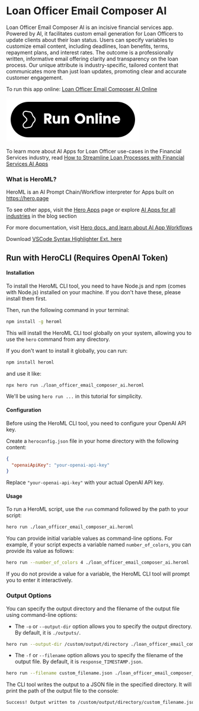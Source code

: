 # Loan Officer Email Composer AI

Loan Officer Email Composer AI is an incisive financial services app. Powered by AI, it facilitates custom email generation for Loan Officers to update clients about their loan status. Users can specify variables to customize email content, including deadlines, loan benefits, terms, repayment plans, and interest rates. The outcome is a professionally written, informative email offering clarity and transparency on the loan process. Our unique attribute is industry-specific, tailored content that communicates more than just loan updates, promoting clear and accurate customer engagement.

To run this app online: [Loan Officer Email Composer AI Online](https://hero.page/app/loan-officer-email-composer-ai-ai-powered-loan-status-communicator/gfByYJv5pdFzEfq3divI)

[![Run Loan Officer Email Composer AI Online](/assets/run.svg)](https://hero.page/app/loan-officer-email-composer-ai-ai-powered-loan-status-communicator/gfByYJv5pdFzEfq3divI)

To learn more about AI Apps for Loan Officer use-cases in the Financial Services industry, read [How to Streamline Loan Processes with Financial Services AI Apps](https://hero.page/blog/ai/financial-services/how-to-streamline-loan-processes-with-financial-services-ai-apps/170876)

### What is HeroML?
HeroML is an AI Prompt Chain/Workflow interpreter for Apps built on https://hero.page 

To see other apps, visit the [Hero Apps](https://hero.page/apps) page or explore [AI Apps for all industries](https://hero.page/blog) in the blog section

For more documentation, visit [Hero docs, and learn about AI App Workflows](https://hero.page/tutorials/introduction-to-heroml)

Download [VSCode Syntax Highlighter Ext. here](https://marketplace.visualstudio.com/items?itemName=hero-page.heroml)

## Run with HeroCLI (Requires OpenAI Token)

#### Installation

To install the HeroML CLI tool, you need to have Node.js and npm (comes with Node.js) installed on your machine. If you don't have these, please install them first. 

Then, run the following command in your terminal:

```bash
npm install -g heroml
```

This will install the HeroML CLI tool globally on your system, allowing you to use the `hero` command from any directory.

If you don't want to install it globally, you can run:

```bash
npm install heroml
```

and use it like:

```bash
npx hero run ./loan_officer_email_composer_ai.heroml
```

We'll be using `hero run ...` in this tutorial for simplicity.

#### Configuration

Before using the HeroML CLI tool, you need to configure your OpenAI API key. 

Create a `heroconfig.json` file in your home directory with the following content:

```json
{
  "openaiApiKey": "your-openai-api-key"
}
```

Replace `"your-openai-api-key"` with your actual OpenAI API key.

#### Usage

To run a HeroML script, use the `run` command followed by the path to your script:

```bash
hero run ./loan_officer_email_composer_ai.heroml
```

You can provide initial variable values as command-line options. For example, if your script expects a variable named `number_of_colors`, you can provide its value as follows:

```bash
hero run --number_of_colors 4 ./loan_officer_email_composer_ai.heroml
```

If you do not provide a value for a variable, the HeroML CLI tool will prompt you to enter it interactively.

### Output Options

You can specify the output directory and the filename of the output file using command-line options:

- The `-o` or `--output-dir` option allows you to specify the output directory. By default, it is `./outputs/`.

```bash
hero run --output-dir /custom/output/directory ./loan_officer_email_composer_ai.heroml
```

- The `-f` or `--filename` option allows you to specify the filename of the output file. By default, it is `response_TIMESTAMP.json`.

```bash
hero run --filename custom_filename.json ./loan_officer_email_composer_ai.heroml
```

The CLI tool writes the output to a JSON file in the specified directory. It will print the path of the output file to the console:

```bash
Success! Output written to /custom/output/directory/custom_filename.json
```

